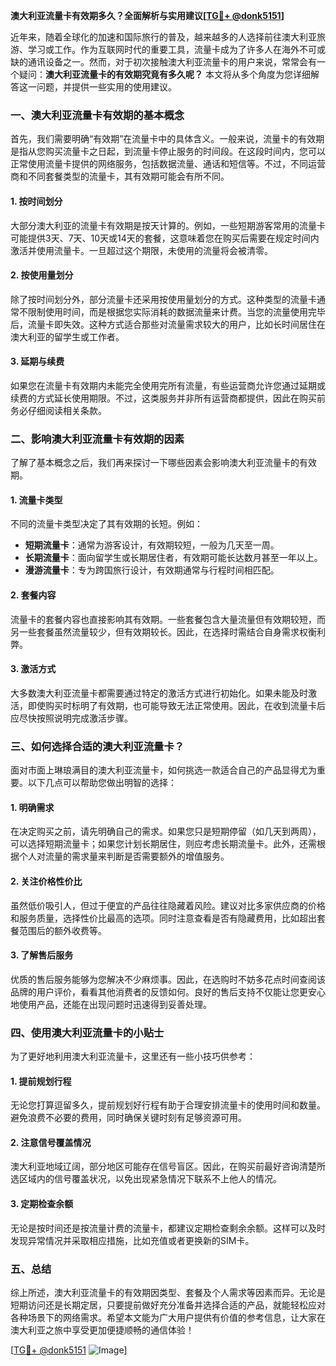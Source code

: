 **澳大利亚流量卡有效期多久？全面解析与实用建议[[TG💪+ @donk5151](https://t.me/s/donk5151)]**

近年来，随着全球化的加速和国际旅行的普及，越来越多的人选择前往澳大利亚旅游、学习或工作。作为互联网时代的重要工具，流量卡成为了许多人在海外不可或缺的通讯设备之一。然而，对于初次接触澳大利亚流量卡的用户来说，常常会有一个疑问：**澳大利亚流量卡的有效期究竟有多久呢？** 本文将从多个角度为您详细解答这一问题，并提供一些实用的使用建议。

### 一、澳大利亚流量卡有效期的基本概念

首先，我们需要明确“有效期”在流量卡中的具体含义。一般来说，流量卡的有效期是指从您购买流量卡之日起，到流量卡停止服务的时间段。在这段时间内，您可以正常使用流量卡提供的网络服务，包括数据流量、通话和短信等。不过，不同运营商和不同套餐类型的流量卡，其有效期可能会有所不同。

#### 1. 按时间划分
大部分澳大利亚的流量卡有效期是按天计算的。例如，一些短期游客常用的流量卡可能提供3天、7天、10天或14天的套餐，这意味着您在购买后需要在规定时间内激活并使用流量卡。一旦超过这个期限，未使用的流量将会被清零。

#### 2. 按使用量划分
除了按时间划分外，部分流量卡还采用按使用量划分的方式。这种类型的流量卡通常不限制使用时间，而是根据您实际消耗的数据流量来计费。当您的流量使用完毕后，流量卡即失效。这种方式适合那些对流量需求较大的用户，比如长时间居住在澳大利亚的留学生或工作者。

#### 3. 延期与续费
如果您在流量卡有效期内未能完全使用完所有流量，有些运营商允许您通过延期或续费的方式延长使用期限。不过，这类服务并非所有运营商都提供，因此在购买前务必仔细阅读相关条款。

### 二、影响澳大利亚流量卡有效期的因素

了解了基本概念之后，我们再来探讨一下哪些因素会影响澳大利亚流量卡的有效期。

#### 1. 流量卡类型
不同的流量卡类型决定了其有效期的长短。例如：
- **短期流量卡**：通常为游客设计，有效期较短，一般为几天至一周。
- **长期流量卡**：面向留学生或长期居住者，有效期可能长达数月甚至一年以上。
- **漫游流量卡**：专为跨国旅行设计，有效期通常与行程时间相匹配。

#### 2. 套餐内容
流量卡的套餐内容也直接影响其有效期。一些套餐包含大量流量但有效期较短，而另一些套餐虽然流量较少，但有效期较长。因此，在选择时需结合自身需求权衡利弊。

#### 3. 激活方式
大多数澳大利亚流量卡都需要通过特定的激活方式进行初始化。如果未能及时激活，即使购买时标明了有效期，也可能导致无法正常使用。因此，在收到流量卡后应尽快按照说明完成激活步骤。

### 三、如何选择合适的澳大利亚流量卡？

面对市面上琳琅满目的澳大利亚流量卡，如何挑选一款适合自己的产品显得尤为重要。以下几点可以帮助您做出明智的选择：

#### 1. 明确需求
在决定购买之前，请先明确自己的需求。如果您只是短期停留（如几天到两周），可以选择短期流量卡；如果您计划长期居住，则应考虑长期流量卡。此外，还需根据个人对流量的需求量来判断是否需要额外的增值服务。

#### 2. 关注价格性价比
虽然低价吸引人，但过于便宜的产品往往隐藏着风险。建议对比多家供应商的价格和服务质量，选择性价比最高的选项。同时注意查看是否有隐藏费用，比如超出套餐范围后的额外收费等。

#### 3. 了解售后服务
优质的售后服务能够为您解决不少麻烦事。因此，在选购时不妨多花点时间查阅该品牌的用户评价，看看其他消费者的反馈如何。良好的售后支持不仅能让您更安心地使用产品，还能在出现问题时迅速得到妥善处理。

### 四、使用澳大利亚流量卡的小贴士

为了更好地利用澳大利亚流量卡，这里还有一些小技巧供参考：

#### 1. 提前规划行程
无论您打算逗留多久，提前规划好行程有助于合理安排流量卡的使用时间和数量。避免浪费不必要的费用，同时确保关键时刻有足够资源可用。

#### 2. 注意信号覆盖情况
澳大利亚地域辽阔，部分地区可能存在信号盲区。因此，在购买前最好咨询清楚所选区域内的信号覆盖状况，以免出现紧急情况下联系不上他人的情况。

#### 3. 定期检查余额
无论是按时间还是按流量计费的流量卡，都建议定期检查剩余余额。这样可以及时发现异常情况并采取相应措施，比如充值或者更换新的SIM卡。

### 五、总结

综上所述，澳大利亚流量卡的有效期因类型、套餐及个人需求等因素而异。无论是短期访问还是长期定居，只要提前做好充分准备并选择合适的产品，就能轻松应对各种场景下的网络需求。希望本文能为广大用户提供有价值的参考信息，让大家在澳大利亚之旅中享受更加便捷顺畅的通信体验！

[[TG💪+ @donk5151](https://t.me/s/donk5151) ![Image](https://i.postimg.cc/rwNCRYN7/Snipaste-2025-04-30-17-27-05.png)]
